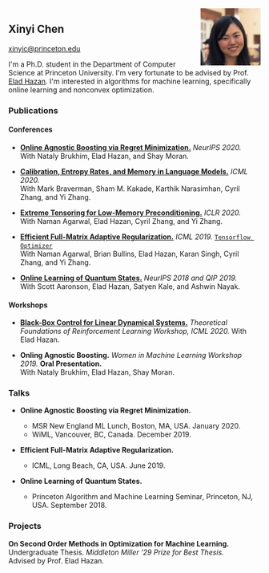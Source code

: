 <img src="/assets/photo_1.jpg" width="120" align="right"/>

## Xinyi Chen
xinyic@princeton.edu

I'm a Ph.D. student in the Department of Computer Science at Princeton University. I'm very fortunate to be advised by Prof. [Elad Hazan](https://www.cs.princeton.edu/~ehazan/). I'm interested in algorithms for machine learning, specifically online learning and nonconvex optimization. 


### Publications
#### Conferences 
- [**Online Agnostic Boosting via Regret Minimization.**](https://arxiv.org/abs/2003.01150) *NeurIPS 2020.*       
With Nataly Brukhim, Elad Hazan, and Shay Moran.

- [**Calibration, Entropy Rates, and Memory in Language Models.**](https://arxiv.org/abs/1906.05664) *ICML 2020.*       
With Mark Braverman, Sham M. Kakade, Karthik Narasimhan, Cyril Zhang, and Yi Zhang.

- [**Extreme Tensoring for Low-Memory Preconditioning.**](https://arxiv.org/abs/1902.04620) *ICLR 2020.*  
With Naman Agarwal, Elad Hazan, Cyril Zhang, and Yi Zhang.

- [**Efficient Full-Matrix Adaptive Regularization.**](https://arxiv.org/abs/1806.02958) *ICML 2019.* [`Tensorflow Optimizer`](https://www.tensorflow.org/api_docs/python/tf/contrib/opt/GGTOptimizer)  
With Naman Agarwal, Brian Bullins, Elad Hazan, Karan Singh, Cyril Zhang, and Yi Zhang.

- [**Online Learning of Quantum States.**](https://arxiv.org/abs/1802.09025) *NeurIPS 2018 and QIP 2019.*  
With Scott Aaronson, Elad Hazan, Satyen Kale, and Ashwin Nayak.

#### Workshops
- [**Black-Box Control for Linear Dynamical Systems.**](https://arxiv.org/abs/2007.06650) *Theoretical Foundations of Reinforcement Learning Workshop, ICML 2020.* With Elad Hazan.

- **Onling Agnostic Boosting.** *Women in Machine Learning Workshop 2019.* **Oral Presentation.**       
With Nataly Brukhim, Elad Hazan, Shay Moran.

### Talks
* **Online Agnostic Boosting via Regret Minimization.**
    * MSR New England ML Lunch, Boston, MA, USA. January 2020.
    * WiML, Vancouver, BC, Canada. December 2019.

* **Efficient Full-Matrix Adaptive Regularization.**
    * ICML, Long Beach, CA, USA. June 2019.
  
* **Online Learning of Quantum States.**
    * Princeton Algorithm and Machine Learning Seminar, Princeton, NJ, USA. September 2018.


### Projects
**On Second Order Methods in Optimization for Machine Learning.** Undergraduate Thesis. _Middleton Miller '29 Prize for Best Thesis._  
Advised by Prof. Elad Hazan.
